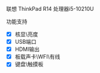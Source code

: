 联想 ThinkPad R14 处理器i5-10210U

功能支持

- [x] 核显\亮度
- [x] USB端口
- [x] HDMI输出
- [x] 板载声卡\WFI\有线
- [x] 键盘\触摸板
